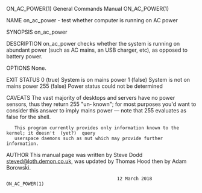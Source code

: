 ON_AC_POWER(1)                          General Commands Manual                         ON_AC_POWER(1)

NAME
       on_ac_power - test whether computer is running on AC power

SYNOPSIS
       on_ac_power

DESCRIPTION
       on_ac_power  checks  whether  the system is running on abundant power (such as AC mains, an USB
       charger, etc), as opposed to battery power.

OPTIONS
       None.

EXIT STATUS
       0 (true)  System is on mains power
       1 (false) System is not on mains power
       255 (false)    Power status could not be determined

CAVEATS
       The vast majority of desktops and servers have no power sensors,  thus  they  return  255  "un‐
       known";  for  most purposes you'd want to consider this answer to imply mains power — note that
       255 evaluates as false for the shell.

       This program currently provides only information known to the kernel; it doesn't  (yet?)  query
       userspace daemons such as nut which may provide further information.

AUTHOR
       This  manual  page  was  written by Steve Dodd <steved@loth.demon.co.uk>, was updated by Thomas
       Hood then by Adam Borowski.

                                             12 March 2018                              ON_AC_POWER(1)
